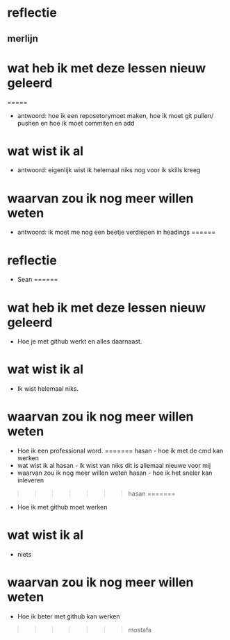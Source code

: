 # reflectie
## merlijn 

# wat heb ik met deze lessen nieuw geleerd

=====
* antwoord: hoe ik een reposetorymoet maken, hoe ik moet git pullen/ pushen en hoe ik moet commiten en add

# wat wist ik al 
* antwoord: eigenlijk wist ik helemaal niks nog voor ik skills kreeg 

# waarvan zou ik nog meer willen weten  
* antwoord: ik moet me nog een beetje verdiepen in headings
======
# reflectie

* Sean
======
# wat heb ik met deze lessen nieuw geleerd
* Hoe je met github werkt en alles daarnaast.

# wat wist ik al 
* Ik wist helemaal niks.

# waarvan zou ik nog meer willen weten
* Hoe ik een professional word.
=======
hasan - hoe ik met de cmd kan werken 
* wat wist ik al 
hasan - ik wist van niks dit is allemaal nieuwe voor mij
* waarvan zou ik nog meer willen weten 
hasan - hoe ik het sneler kan inleveren 
>>>>>>> hasan
=======
* Hoe ik met github moet werken
# wat wist ik al
* niets
# waarvan zou ik nog meer willen weten
* Hoe ik beter met github kan werken
>>>>>>> mostafa
